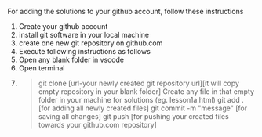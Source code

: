 For adding the solutions to your github account, follow these instructions
1. Create your github account
2. install git software in your local machine
3. create one new git repository on github.com
4. Execute following instructions as follows
5. Open any blank folder in vscode
6. Open terminal
7. >git clone <url>                [url-your newly created git repository url][it will copy empty repository in your blank folder]
   Create any file in that empty folder in your machine for solutions (eg. lesson1a.html)
   >git add . [for adding all newly created files]
   >git commit -m "message" [for saving all changes]
   >git push   [for pushing your created files towards your github.com repository] 
